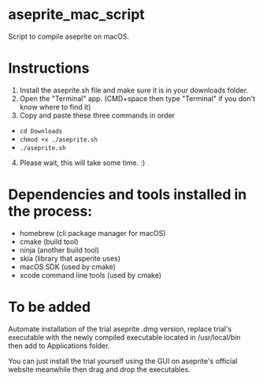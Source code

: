 # aseprite_mac_script
Script to compile aseprite on macOS. 

# Instructions
1. Install the aseprite.sh file and make sure it is in your downloads folder.
2. Open the "Terminal" app. (CMD+space then type "Terminal" if you don't know where to find it)
3. Copy and paste these three commands in order
- `cd Downloads`
- `chmod +x ./aseprite.sh`
- `./aseprite.sh`
4. Please wait, this will take some time. :)
  
# Dependencies and tools installed in the process:
- homebrew (cli package manager for macOS)
- cmake (build tool)
- ninja (another build tool)
- skia (library that asperite uses)
- macOS SDK (used by cmake)
- xcode command line tools (used by cmake)

# To be added
Automate installation of the trial aseprite .dmg version, replace trial's executable with the newly compiled executable located in /usr/local/bin then add to Applications folder.

You can just install the trial yourself using the GUI on aseprite's official website meanwhile then drag and drop the executables.
